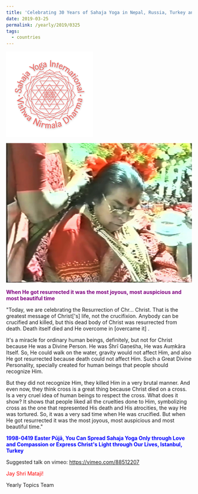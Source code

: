 ```yaml
---
title: 'Celebrating 30 Years of Sahaja Yoga in Nepal, Russia, Turkey and Ukraine, Post 9'
date: 2019-03-25
permalink: /yearly/2019/0325
tags:
  - countries
---
```


![PICTURE 9](/images/image9.png)

![PICTURE 16](/images/image16.png)

<p style="color:purple; text-align:left;">
<b>When He got resurrected it was the most joyous, most auspicious and most beautiful time</b><br>
</p>

"Today, we are celebrating the Resurrection of Chr... Christ. That is the greatest message of Christ['s] life, not the crucifixion. Anybody can be crucified and killed, but this dead body of Christ was resurrected from death. Death itself died and He overcome in [overcame it] . 

It's a miracle for ordinary human beings, definitely, but not for Christ because He was a Divine Person. He was Śhrī Gaṇeśha, He was Auṃkāra Itself. So, He could walk on the water, gravity would not affect Him, and also He got resurrected because death could not affect Him. Such a Great Divine Personality, specially created for human beings that people should recognize Him. 

But they did not recognize Him, they killed Him in a very brutal manner. And even now, they think cross is a great thing because Christ died on a cross. Is a very cruel idea of human beings to respect the cross. What does it show? It shows that people liked all the cruelties done to Him, symbolizing cross as the one that represented His death and His atrocities, the way He was tortured. 
So, it was a very sad time when He was crucified. But when He got resurrected it was the most joyous, most auspicious and most beautiful time."
 
<p style="color:blue;">
<b>1998-0419 Easter Pūjā, You Can Spread Sahaja Yoga Only through Love and Compassion or Express Christ's Light through Our Lives, Istanbul, Turkey</b>
</p>

Suggested talk on vimeo: <a href="https://vimeo.com/88512207"> https://vimeo.com/88512207</a>

<p style="color:red;">Jay Shri Mataji!<br></p>

Yearly Topics Team